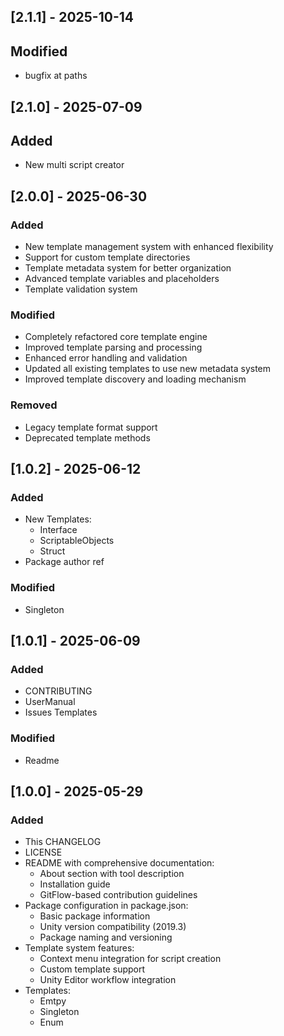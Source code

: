 ## [2.1.1] - 2025-10-14

## Modified
- bugfix at paths

## [2.1.0] - 2025-07-09

## Added
- New multi script creator

## [2.0.0] - 2025-06-30

### Added
- New template management system with enhanced flexibility
- Support for custom template directories
- Template metadata system for better organization
- Advanced template variables and placeholders
- Template validation system

### Modified
- Completely refactored core template engine
- Improved template parsing and processing
- Enhanced error handling and validation
- Updated all existing templates to use new metadata system
- Improved template discovery and loading mechanism

### Removed
- Legacy template format support
- Deprecated template methods

## [1.0.2] - 2025-06-12

### Added
- New Templates:
    - Interface
    - ScriptableObjects
    - Struct
- Package author ref

### Modified
- Singleton

## [1.0.1] - 2025-06-09

### Added
- CONTRIBUTING
- UserManual
- Issues Templates

### Modified
- Readme

## [1.0.0] - 2025-05-29

### Added
- This CHANGELOG
- LICENSE
- README with comprehensive documentation:
    - About section with tool description
    - Installation guide
    - GitFlow-based contribution guidelines
- Package configuration in package.json:
    - Basic package information
    - Unity version compatibility (2019.3)
    - Package naming and versioning
- Template system features:
    - Context menu integration for script creation
    - Custom template support
    - Unity Editor workflow integration
- Templates:
    - Emtpy
    - Singleton
    - Enum